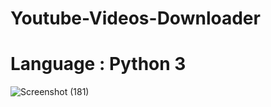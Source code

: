 # Youtube-Videos-Downloader
# Language  : Python 3
![Screenshot (181)](https://user-images.githubusercontent.com/57962168/96747665-2dfea100-13e6-11eb-92ad-2fb02545e958.png)
